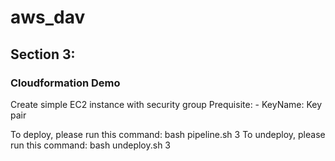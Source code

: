 # aws_dav

## Section 3:
### Cloudformation Demo
Create simple EC2 instance with security group
Prequisite:
    - KeyName: Key pair

To deploy, please run this command:
    bash pipeline.sh 3
To undeploy, please run this command:
    bash undeploy.sh 3

